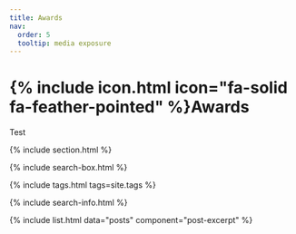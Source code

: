 ```yaml
---
title: Awards
nav:
  order: 5
  tooltip: media exposure
---
```


# {% include icon.html icon="fa-solid fa-feather-pointed" %}Awards

Test

{% include section.html %}

{% include search-box.html %}

{% include tags.html tags=site.tags %}

{% include search-info.html %}

{% include list.html data="posts" component="post-excerpt" %}
